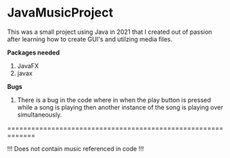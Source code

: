 # JavaMusicProject
This was a small project using Java in 2021 that I created out of passion after learning how to create GUI's and utilzing media files.

**Packages needed**
1. JavaFX
1. javax

**Bugs**
1. There is a bug in the code where in when the play button is pressed while a song is playing then another instance of the song is playing over simultaneously.

=============================================================

!!! Does not contain music referenced in code !!!
